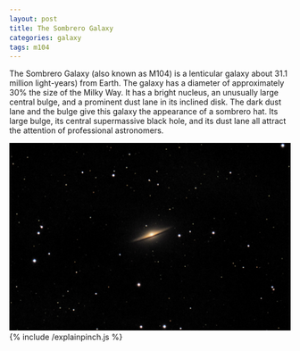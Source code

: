```yaml
---
layout: post
title: The Sombrero Galaxy
categories: galaxy
tags: m104
---
```


The Sombrero Galaxy (also known as M104) is a lenticular galaxy about 31.1 million light-years) from Earth. The galaxy has a diameter of approximately 30% the size of the Milky Way. It has a bright nucleus, an unusually large central bulge, and a prominent dust lane in its inclined disk. The dark dust lane and the bulge give this galaxy the appearance of a sombrero hat. Its large bulge, its central supermassive black hole, and its dust lane all attract the attention of professional astronomers.

![m104 seen using Celestron RASA 8 and ZWO ASI183MC](\images\m104_2020-04-13_DSS_20m.jpg)
{% include /explainpinch.js %}